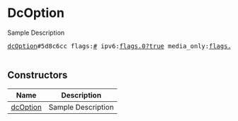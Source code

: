# DcOption

Sample Description

<pre>
<a href="../constructor/dcOption">dcOption</a>#5d8c6cc flags:<a href="../type/#.md">#</a> ipv6:<a href="../type/flags.0?true.md">flags.0?true</a> media_only:<a href="../type/flags.1?true.md">flags.1?true</a> tcpo_only:<a href="../type/flags.2?true.md">flags.2?true</a> cdn:<a href="../type/flags.3?true.md">flags.3?true</a> id:<a href="../type/int.md">int</a> ip_address:<a href="../type/string.md">string</a> port:<a href="../type/int.md">int</a> = <a href="../type/DcOption.md">DcOption</a>;

</pre>

## Constructors

| Name | Description |
|------|-------------|
| [dcOption](../constructor/dcOption.md) | Sample Description |

